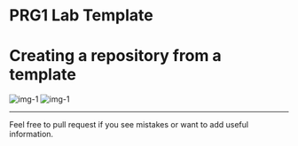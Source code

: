 # PRG1 Lab Template

# Creating a repository from a template

![img-1](https://files.azzen.dev/MiKu9/SiQORUJI11.png/raw)
![img-1](https://files.azzen.dev/MiKu9/XeROKoYi38.png/raw)

<hr/>

Feel free to pull request if you see mistakes or want to add useful information.
